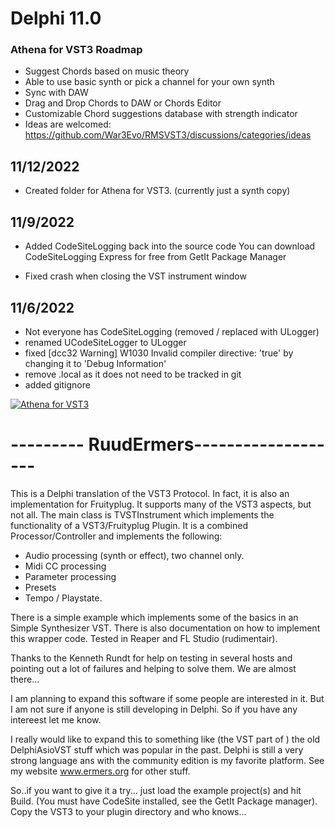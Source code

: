 # Delphi 11.0

### Athena for VST3 Roadmap
- Suggest Chords based on music theory
- Able to use basic synth or pick a channel for your own synth
- Sync with DAW
- Drag and Drop Chords to DAW or Chords Editor
- Customizable Chord suggestions database with strength indicator
- Ideas are welcomed: https://github.com/War3Evo/RMSVST3/discussions/categories/ideas

## 11/12/2022
- Created folder for Athena for VST3.  (currently just a synth copy)

## 11/9/2022
- Added CodeSiteLogging back into the source code
You can download CodeSiteLogging Express for free from GetIt Package Manager

- Fixed crash when closing the VST instrument window

## 11/6/2022
- Not everyone has CodeSiteLogging (removed / replaced with ULogger)
- renamed UCodeSiteLogger to ULogger
- fixed [dcc32 Warning] W1030 Invalid compiler directive: 'true' by changing it to 'Debug Information'
- remove .local as it does not need to be tracked in git
- added gitignore

[![Athena for VST3](https://steinbergmedia.github.io/vst3_dev_portal/resources/licensing_3.png)](https://github.com/War3Evo/RMSVST3)

# --------- RuudErmers-------------------

This is a Delphi translation of the VST3 Protocol.
In fact, it is also an implementation for Fruityplug.
It supports many of the VST3 aspects, but not all.
The main class is TVSTInstrument which implements the functionality of a VST3/Fruityplug Plugin.
It is a combined Processor/Controller and implements the following:
- Audio processing (synth or effect), two channel only. 
- Midi CC processing
- Parameter processing
- Presets
- Tempo / Playstate.

There is a simple example which implements some of the basics in an Simple Synthesizer VST. 
There is also documentation on how to implement this wrapper code.
Tested in Reaper and FL Studio (rudimentair).

Thanks to the Kenneth Rundt for help on testing in several hosts and pointing out a lot of
failures and helping to solve them. We are almost there...

I am planning to expand this software if some people are interested in it.
But I am not sure if anyone is still developing in Delphi. 
So if you have any intereest let me know.

I really would like to expand this to something like (the VST part of ) the old DelphiAsioVST stuff which was popular in the past.
Delphi is still a very strong language ans with the community edition is my favorite platform.
See my website www.ermers.org for other stuff.

So..if you want to give it a try... just load the example project(s) and hit Build. (You must have CodeSite installed, see the GetIt Package manager).
Copy the VST3 to your plugin directory and who knows...
  


